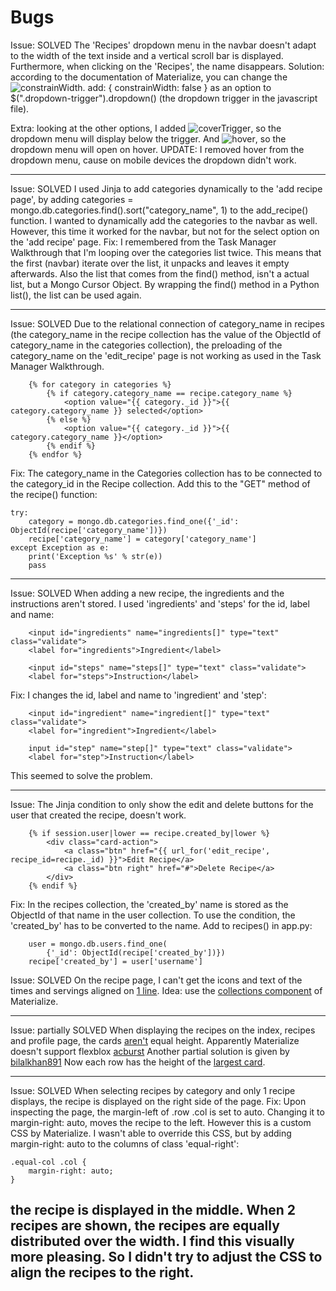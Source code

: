 # Bugs
Issue: SOLVED
The 'Recipes' dropdown menu in the navbar doesn't adapt to the width of the text inside and a vertical scroll bar is displayed.
Furthermore, when clicking on the 'Recipes', the name disappears. 
Solution: according to the documentation of Materialize, you can change the ![constrainWidth](https://github.com/chizzletaz/GrandmasBakingCollection/blob/master/static/images/README/contrainwidth.png).
add: { constrainWidth: false } as an option to $(".dropdown-trigger").dropdown() (the dropdown trigger in the javascript file).

Extra: looking at the other options, I added ![coverTrigger](https://github.com/chizzletaz/GrandmasBakingCollection/blob/master/static/images/README/covertrigger.png), so the dropdown menu will display below the trigger. And ![hover](https://github.com/chizzletaz/GrandmasBakingCollection/blob/master/static/images/README/hover.png), so the dropdown menu will open on hover.
UPDATE: I removed hover from the dropdown menu, cause on mobile devices the dropdown didn't work.
  
---
Issue: SOLVED
I used Jinja to add categories dynamically to the 'add recipe page', by adding
    categories = mongo.db.categories.find().sort("category_name", 1)
to the add_recipe() function.
I wanted to dynamically add the categories to the navbar as well. However, this time it worked for the navbar, but not for the 
select option on the 'add recipe' page. 
Fix: I remembered from the Task Manager Walkthrough that I'm looping over the categories list twice.
This means that the first (navbar) iterate over the list, it unpacks and leaves it empty afterwards. 
Also the list that comes from the find() method, isn't a actual list, but a Mongo Cursor Object.
By wrapping the find() method in a Python list(), the list can be used again.

---
Issue: SOLVED
Due to the relational connection of category_name in recipes (the category_name in the recipe collection has the value of the
ObjectId of category_name in the categories collection), the preloading of the category_name on the 'edit_recipe' page is not working as used in the Task Manager Walkthrough.
```
    {% for category in categories %}
        {% if category.category_name == recipe.category_name %}
            <option value="{{ category._id }}">{{ category.category_name }} selected</option>
        {% else %}
            <option value="{{ category._id }}">{{ category.category_name }}</option>
        {% endif %}
    {% endfor %}
```
Fix: The category_name in the Categories collection has to be connected to the category_id in the Recipe collection.
Add this to the "GET" method of the recipe() function:
```
try:
    category = mongo.db.categories.find_one({'_id': ObjectId(recipe['category_name'])})
    recipe['category_name'] = category['category_name']
except Exception as e:
    print('Exception %s' % str(e))
    pass
```

---
Issue: SOLVED
When adding a new recipe, the ingredients and the instructions aren't stored.
I used 'ingredients' and 'steps' for the id, label and name:
```
    <input id="ingredients" name="ingredients[]" type="text" class="validate">
    <label for="ingredients">Ingredient</label>

    <input id="steps" name="steps[]" type="text" class="validate">
    <label for="steps">Instruction</label>
```
Fix:
I changes the id, label and name to 'ingredient' and 'step':
```
    <input id="ingredient" name="ingredient[]" type="text" class="validate">
    <label for="ingredient">Ingredient</label>

    input id="step" name="step[]" type="text" class="validate">
    <label for="step">Instruction</label>
```
This seemed to solve the problem.

---
Issue:
The Jinja condition to only show the edit and delete buttons for the user that created the recipe, doesn't work.
```
    {% if session.user|lower == recipe.created_by|lower %} 
        <div class="card-action">
            <a class="btn" href="{{ url_for('edit_recipe', recipe_id=recipe._id) }}">Edit Recipe</a>
            <a class="btn right" href="#">Delete Recipe</a>
        </div>
    {% endif %}
```
Fix: In the recipes collection, the 'created_by' name is stored as the ObjectId of that name in the user collection.
To use the condition, the 'created_by' has to be converted to the name. 
Add to recipes() in app.py:
```
    user = mongo.db.users.find_one(
        {'_id': ObjectId(recipe['created_by'])})
    recipe['created_by'] = user['username']
```
Issue: SOLVED
On the recipe page, I can't get the icons and text of the times and servings aligned on [1 line](https://github.com/chizzletaz/GrandmasBakingCollection/blob/master/static/images/README/icons_recipe_before.png).
Idea: use the [collections component](https://github.com/chizzletaz/GrandmasBakingCollection/blob/master/static/images/README/icons_recipe_after.png) of Materialize.

---
Issue: partially SOLVED
When displaying the recipes on the index, recipes and profile page, the cards 
[aren't](https://github.com/chizzletaz/GrandmasBakingCollection/blob/master/static/images/README/cards_unequal.png) equal height. 
Apparently Materialize doesn't support flexblox [acburst](https://github.com/Dogfalo/materialize/issues/2089)
Another partial solution is given by [bilalkhan891](https://github.com/Dogfalo/materialize/issues/2089)
Now each row has the height of the [largest card](https://github.com/chizzletaz/GrandmasBakingCollection/blob/master/static/images/README/cards_equal.png).

---
Issue: SOLVED
When selecting recipes by category and only 1 recipe displays, the recipe is displayed on the right side of the page.
Fix: Upon inspecting the page, the margin-left of .row .col is set to auto. Changing it to margin-right: auto, moves the recipe 
to the left. However this is a custom CSS by Materialize. I wasn't able to override this CSS, but by adding margin-right: auto
to the columns of class 'equal-right':
```
.equal-col .col {
    margin-right: auto;
}
```
the recipe is displayed in the middle. When 2 recipes are shown, the recipes are equally distributed over the width.
I find this visually more pleasing. So I didn't try to adjust the CSS to align the recipes to the right.
---

